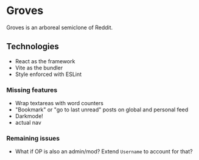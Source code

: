 # Groves

Groves is an arboreal semiclone of Reddit.

## Technologies

- React as the framework
- Vite as the bundler
- Style enforced with ESLint

### Missing features

- Wrap textareas with word counters
- "Bookmark" or "go to last unread" posts on global and personal feed
- Darkmode!
- actual nav

### Remaining issues

- What if OP is also an admin/mod? Extend `Username` to account for that?
